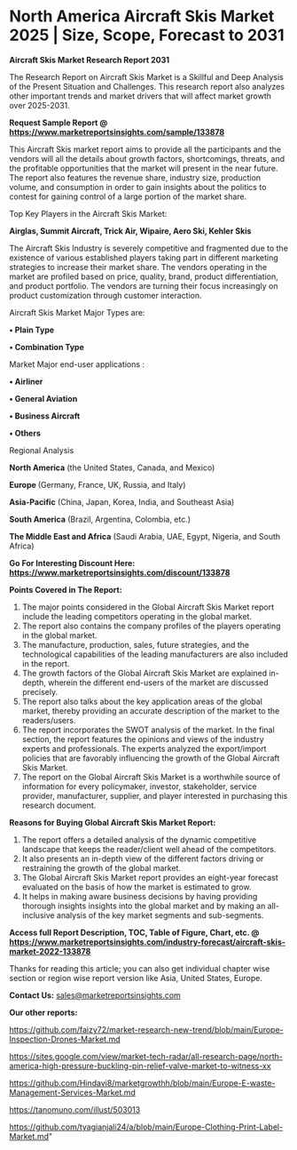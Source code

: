 # North America Aircraft Skis Market 2025 | Size, Scope, Forecast to 2031

<strong>Aircraft Skis Market Research Report 2031</strong>

The Research Report on Aircraft Skis Market is a Skillful and Deep Analysis of the Present Situation and Challenges. This research report also analyzes other important trends and market drivers that will affect market growth over 2025-2031.

<strong>Request Sample Report @ <a href=https://www.marketreportsinsights.com/sample/133878>https://www.marketreportsinsights.com/sample/133878</a></strong>

This Aircraft Skis market report aims to provide all the participants and the vendors will all the details about growth factors, shortcomings, threats, and the profitable opportunities that the market will present in the near future. The report also features the revenue share, industry size, production volume, and consumption in order to gain insights about the politics to contest for gaining control of a large portion of the market share.

Top Key Players in the Aircraft Skis Market:

<strong>Airglas, Summit Aircraft, Trick Air, Wipaire, Aero Ski, Kehler Skis</strong>

The Aircraft Skis Industry is severely competitive and fragmented due to the existence of various established players taking part in different marketing strategies to increase their market share. The vendors operating in the market are profiled based on price, quality, brand, product differentiation, and product portfolio. The vendors are turning their focus increasingly on product customization through customer interaction.

Aircraft Skis Market Major Types are:

<strong>• Plain Type

• Combination Type</strong>

Market Major end-user applications :

<strong>• Airliner

• General Aviation

• Business Aircraft

• Others</strong>

Regional Analysis

</u><strong><b>North America</b></strong> (the United States, Canada, and Mexico)

<strong><b>Europe </b></strong>(Germany, France, UK, Russia, and Italy)

<strong><b>Asia-Pacific</b></strong> (China, Japan, Korea, India, and Southeast Asia)

<strong><b>South America</b></strong> (Brazil, Argentina, Colombia, etc.)

<strong><b>The Middle East and Africa</b></strong> (Saudi Arabia, UAE, Egypt, Nigeria, and South Africa)

<strong>Go For Interesting Discount Here: <a href=https://www.marketreportsinsights.com/discount/133878>https://www.marketreportsinsights.com/discount/133878</a></strong>

<strong>Points Covered in The Report:</strong>
<ol>
  <li>The major points considered in the Global Aircraft Skis Market report include the leading competitors operating in the global market.</li>
  <li>The report also contains the company profiles of the players operating in the global market.</li>
  <li>The manufacture, production, sales, future strategies, and the technological capabilities of the leading manufacturers are also included in the report.</li>
  <li>The growth factors of the Global Aircraft Skis Market are explained in-depth, wherein the different end-users of the market are discussed precisely.</li>
  <li>The report also talks about the key application areas of the global market, thereby providing an accurate description of the market to the readers/users.</li>
  <li>The report incorporates the SWOT analysis of the market. In the final section, the report features the opinions and views of the industry experts and professionals. The experts analyzed the export/import policies that are favorably influencing the growth of the Global Aircraft Skis Market.</li>
  <li>The report on the Global Aircraft Skis Market is a worthwhile source of information for every policymaker, investor, stakeholder, service provider, manufacturer, supplier, and player interested in purchasing this research document.</li>
</ol>
<strong>Reasons for Buying Global Aircraft Skis Market Report:</strong>

<ol>
  <li>The report offers a detailed analysis of the dynamic competitive landscape that keeps the reader/client well ahead of the competitors.</li>
  <li>It also presents an in-depth view of the different factors driving or restraining the growth of the global market.</li>
  <li>The Global Aircraft Skis Market report provides an eight-year forecast evaluated on the basis of how the market is estimated to grow.</li>
  <li>It helps in making aware business decisions by having providing thorough insights insights into the global market and by making an all-inclusive analysis of the key market segments and sub-segments.</li>
</ol>
<strong>Access full Report Description, TOC, Table of Figure, Chart, etc. @ <a href=https://www.marketreportsinsights.com/industry-forecast/aircraft-skis-market-2022-133878>https://www.marketreportsinsights.com/industry-forecast/aircraft-skis-market-2022-133878</a></strong>


Thanks for reading this article; you can also get individual chapter wise section or region wise report version like Asia, United States, Europe.

<strong>Contact Us:</strong>
sales@marketreportsinsights.com

<strong>Our other reports:</strong>

<a href=https://github.com/faizy72/market-research-new-trend/blob/main/Europe-Inspection-Drones-Market.md>https://github.com/faizy72/market-research-new-trend/blob/main/Europe-Inspection-Drones-Market.md</a>

<a href=https://sites.google.com/view/market-tech-radar/all-research-page/north-america-high-pressure-buckling-pin-relief-valve-market-to-witness-xx>https://sites.google.com/view/market-tech-radar/all-research-page/north-america-high-pressure-buckling-pin-relief-valve-market-to-witness-xx</a>

<a href=https://github.com/Hindavi8/marketgrowthh/blob/main/Europe-E-waste-Management-Services-Market.md>https://github.com/Hindavi8/marketgrowthh/blob/main/Europe-E-waste-Management-Services-Market.md</a>

<a href=https://tanomuno.com/illust/503013>https://tanomuno.com/illust/503013</a>

<a href=https://github.com/tyagianjali24/a/blob/main/Europe-Clothing-Print-Label-Market.md>https://github.com/tyagianjali24/a/blob/main/Europe-Clothing-Print-Label-Market.md</a>"
